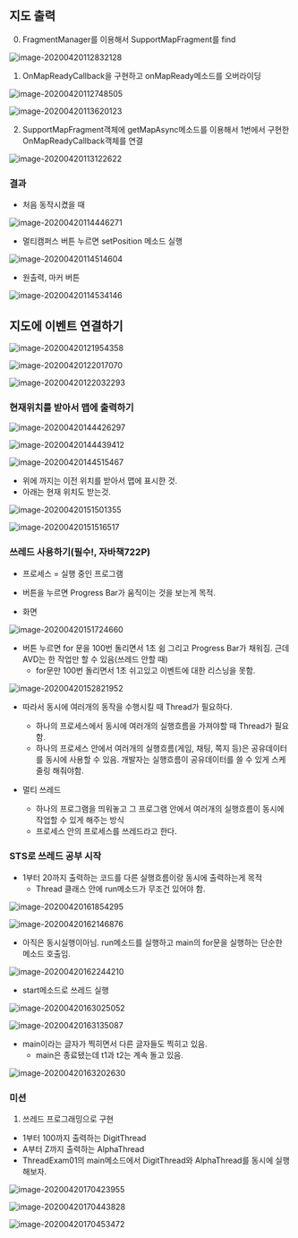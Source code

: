 ## 지도 출력

0. FragmentManager를 이용해서 SupportMapFragment를 find

![image-20200420112832128](images/image-20200420112832128.png)

1. OnMapReadyCallback을 구현하고 onMapReady메소드를 오버라이딩

![image-20200420112748505](images/image-20200420112748505.png)

![image-20200420113620123](images/image-20200420113620123.png)

2. SupportMapFragment객체에 getMapAsync메소드를 이용해서 1번에서 구현한  OnMapReadyCallback객체를 연결

![image-20200420113122622](images/image-20200420113122622.png)

### 결과

- 처음 동작시켰을 때

![image-20200420114446271](images/image-20200420114446271.png)

- 멀티캠퍼스 버튼 누르면 setPosition 메소드 실행

![image-20200420114514604](images/image-20200420114514604.png)

- 원출력, 마커 버튼

![image-20200420114534146](images/image-20200420114534146.png)

## 지도에 이벤트 연결하기

![image-20200420121954358](images/image-20200420121954358.png)

![image-20200420122017070](images/image-20200420122017070.png)

![image-20200420122032293](images/image-20200420122032293.png)



### 현재위치를 받아서 맵에 출력하기

![image-20200420144426297](images/image-20200420144426297.png)

![image-20200420144439412](images/image-20200420144439412.png)

![image-20200420144515467](images/image-20200420144515467.png)

- 위에 까지는 이전 위치를 받아서 맵에 표시한 것.
- 아래는 현재 위치도 받는것.

![image-20200420151501355](images/image-20200420151501355.png)

![image-20200420151516517](images/image-20200420151516517.png)

### 쓰레드 사용하기(필수!, 자바책722P)

- 프로세스 = 실행 중인 프로그램

- 버튼을 누르면 Progress Bar가 움직이는 것을 보는게 목적.
- 화면

![image-20200420151724660](images/image-20200420151724660.png)

- 버튼 누르면 for 문을 100번 돌리면서 1초 쉼 그리고 Progress Bar가 채워짐.  근데 AVD는 한 작업만 할 수 있음(쓰레드 안할 때)
  - for문만 100번 돌리면서 1초 쉬고있고 이벤트에 대한 리스닝을 못함.

![image-20200420152821952](images/image-20200420152821952.png)

- 따라서 동시에 여러개의 동작을 수행시킬 때 Thread가 필요하다.
  - 하나의 프로세스에서 동시에 여러개의 실행흐름을 가져야할 때 Thread가 필요함.
  - 하나의 프로세스 안에서 여러개의 실행흐름(게임, 채팅, 쪽지 등)은 공유데이터를 동시에 사용할 수 있음. 개발자는 실행흐름이 공유데이터를 쓸 수 있게 스케줄링 해줘야함.

- 멀티 쓰레드
  - 하나의 프로그램을 띄워놓고 그 프로그램 안에서 여러개의 실행흐름이 동시에 작업할 수 있게 해주는 방식
  - 프로세스 안의 프로세스를 쓰레드라고 한다.

### STS로 쓰레드 공부 시작

- 1부터 20까지 출력하는 코드를 다른 실행흐름이랑 동시에 출력하는게 목적
  - Thread 클래스 안에 run메소드가 무조건 있어야 함. 

![image-20200420161854295](images/image-20200420161854295.png)

![image-20200420162146876](images/image-20200420162146876.png)

- 아직은 동시실행이아님. run메소드를 실행하고 main의 for문을 실행하는 단순한 메소드 호출임.

![image-20200420162244210](images/image-20200420162244210.png)

- start메소드로 쓰레드 실행

![image-20200420163025052](images/image-20200420163025052.png)

![image-20200420163135087](images/image-20200420163135087.png)

- main이라는 글자가 찍히면서 다른 글자들도 찍히고 있음.
  - main은 종료됐는데 t1과 t2는 계속 돌고 있음.

![image-20200420163202630](images/image-20200420163202630.png)

### 미션

1. 쓰레드 프로그래밍으로 구현

- 1부터 100까지 출력하는 DigitThread
- A부터 Z까지 출력하는 AlphaThread
- ThreadExam01의 main메소드에서 DigitThread와 AlphaThread를 동시에 실행해보자.

![image-20200420170423955](images/image-20200420170423955.png)

![image-20200420170443828](images/image-20200420170443828.png)

![image-20200420170453472](images/image-20200420170453472.png)